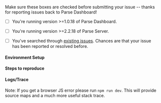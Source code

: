 Make sure these boxes are checked before submitting your issue -- thanks for reporting issues back to Parse Dashboard!

- [ ] You're running version >=1.0.18 of Parse Dashboard.

- [ ] You're running version >=2.2.18 of Parse Server.

- [ ] You've searched through [existing issues](https://github.com/ParsePlatform/parse-dashboard/issues?utf8=%E2%9C%93&q=). Chances are that your issue has been reported or resolved before.

#### Environment Setup


#### Steps to reproduce


#### Logs/Trace
Note: If you get a browser JS error please run `npm run dev`. This will provide source maps and a much more useful stack trace.

